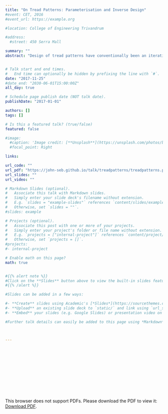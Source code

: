 ```yaml
---
title: "On Tread Patterns: Parameterisation and Inverse Design"
#event: CET, 2016
#event_url: https://example.org

#location: College of Engineering Trivandrum

#address:
  #street: 450 Serra Mall

summary: ""
abstract: "Design of tread patterns have conventionally been an iterative process. An inverse design procedure is proposed based on basic mechanics of solids and modelling of interfacial kinematics at the contact patch for radial tyres."


# Talk start and end times.
#   End time can optionally be hidden by prefixing the line with `#`.
date: "2017-11-25"
#date_end: "2030-06-01T15:00:00Z"
all_day: true

# Schedule page publish date (NOT talk date).
publishDate: "2017-01-01"

authors: []
tags: []

# Is this a featured talk? (true/false)
featured: false

#image:
  #caption: 'Image credit: [**Unsplash**](https://unsplash.com/photos/bzdhc5b3Bxs)'
  #focal_point: Right

links:

url_code: ""
url_pdf: "https://john-seb.github.io/talk/treadpatterns/treadpatterns.pdf"
url_slides: ""
url_video: ""

# Markdown Slides (optional).
#   Associate this talk with Markdown slides.
#   Simply enter your slide deck's filename without extension.
#   E.g. `slides = "example-slides"` references `content/slides/example-slides.md`.
#   Otherwise, set `slides = ""`.
#slides: example

# Projects (optional).
#   Associate this post with one or more of your projects.
#   Simply enter your project's folder or file name without extension.
#   E.g. `projects = ["internal-project"]` references `content/project/deep-learning/index.md`.
#   Otherwise, set `projects = []`.
#projects:
#- internal-project

# Enable math on this page?
math: true


#{{% alert note %}}
#Click on the **Slides** button above to view the built-in slides feature.
#{{% /alert %}}

#Slides can be added in a few ways:

#- **Create** slides using Academic's [*Slides*](https://sourcethemes.com/academic/docs/managing-content/#create-slides) feature and link using `slides` parameter in the front matter of the talk file
#- **Upload** an existing slide deck to `static/` and link using `url_slides` parameter in the front matter of the talk file
#- **Embed** your slides (e.g. Google Slides) or presentation video on this page using [shortcodes](https://sourcethemes.com/academic/docs/writing-markdown-latex/).

#Further talk details can easily be added to this page using *Markdown* and $\rm \LaTeX$ math code.



---
```

<object data="https://john-seb.github.io/talk/treadpatterns/treadpatterns.pdf" type="application/pdf" width="700px" height="700px">
    <embed src="https://john-seb.github.io/talk/treadpatterns/treadpatterns.pdf">
        <p>This browser does not support PDFs. Please download the PDF to view it: <a href="https://john-seb.github.io/talk/treadpatterns/treadpatterns.pdf">Download PDF</a>.</p>
    </embed>
</object>